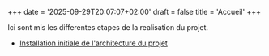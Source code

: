 +++
date = '2025-09-29T20:07:07+02:00'
draft = false
title = 'Accueil'
+++

Ici sont mis les differentes etapes de la realisation du projet.

- [Installation initiale de l'architecture du projet](/rapport/install-dotnet-infrastructure)